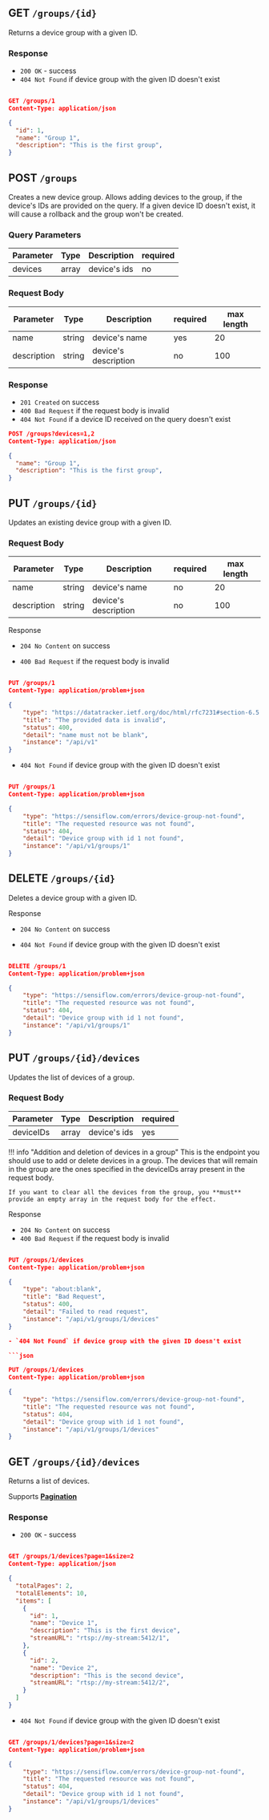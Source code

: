## GET `/groups/{id}`

Returns a device group with a given ID.

### Response

- `200 OK` - success
- `404 Not Found` if device group with the given ID doesn't exist

```json

GET /groups/1
Content-Type: application/json

{
  "id": 1,
  "name": "Group 1",
  "description": "This is the first group",
}

```

## POST `/groups`

Creates a new device group.
Allows adding devices to the group, if the device's IDs are provided on the query.
If a given device ID doesn't exist, it will cause a rollback and the group won't be created.

### Query Parameters

| Parameter   | Type   | Description| required |
|-------------|--------|------------| -------- |
| devices     | array  | device's ids| no      |


### Request Body

| Parameter   | Type   | Description| required | max length |
|-------------|--------|------------| -------- | ---------- |
| name        | string | device's name | yes | 20 |
| description | string | device's description  | no | 100 |

### Response

- `201 Created` on success
- `400 Bad Request` if the request body is invalid
- `404 Not Found` if a device ID received on the query doesn't exist 

```json
POST /groups?devices=1,2
Content-Type: application/json

{
  "name": "Group 1",
  "description": "This is the first group",
}

```


## PUT `/groups/{id}`

Updates an existing device group with a given ID.

### Request Body

| Parameter   | Type   | Description| required | max length |
|-------------|--------|------------| -------- | ---------- |
| name        | string | device's name | no | 20 |
| description | string | device's description  | no | 100 |

Response

- `204 No Content` on success

- `400 Bad Request` if the request body is invalid

```json

PUT /groups/1
Content-Type: application/problem+json

{
    "type": "https://datatracker.ietf.org/doc/html/rfc7231#section-6.5.1",
    "title": "The provided data is invalid",
    "status": 400,
    "detail": "name must not be blank",
    "instance": "/api/v1"
}
```

- `404 Not Found` if device group with the given ID doesn't exist

```json

PUT /groups/1
Content-Type: application/problem+json

{
    "type": "https://sensiflow.com/errors/device-group-not-found",
    "title": "The requested resource was not found",
    "status": 404,
    "detail": "Device group with id 1 not found",
    "instance": "/api/v1/groups/1"
}
```

## DELETE `/groups/{id}`

Deletes a device group with a given ID.

Response

- `204 No Content` on success

- `404 Not Found` if device group with the given ID doesn't exist

```json

DELETE /groups/1
Content-Type: application/problem+json

{
    "type": "https://sensiflow.com/errors/device-group-not-found",
    "title": "The requested resource was not found",
    "status": 404,
    "detail": "Device group with id 1 not found",
    "instance": "/api/v1/groups/1"
}
```

## PUT `/groups/{id}/devices`
Updates the list of devices of a group.

### Request Body

| Parameter   | Type   | Description| required 
|-------------|--------|------------| -------- 
| deviceIDs        | array | device's ids | yes | 

!!! info "Addition and deletion of devices in a group"
    This is the endpoint you should use to add or delete devices in a group. The devices that will remain in the group are the ones specified in the deviceIDs array present in the request body. 
    
    If you want to clear all the devices from the group, you **must** provide an empty array in the request body for the effect.
    


Response

- `204 No Content` on success
- `400 Bad Request` if the request body is invalid

```json

PUT /groups/1/devices
Content-Type: application/problem+json

{
    "type": "about:blank",
    "title": "Bad Request",
    "status": 400,
    "detail": "Failed to read request",
    "instance": "/api/v1/groups/1/devices"
}

- `404 Not Found` if device group with the given ID doesn't exist

```json

PUT /groups/1/devices
Content-Type: application/problem+json

{
    "type": "https://sensiflow.com/errors/device-group-not-found",
    "title": "The requested resource was not found",
    "status": 404,
    "detail": "Device group with id 1 not found",
    "instance": "/api/v1/groups/1/devices"
}
```

## GET `/groups/{id}/devices`

Returns a list of devices.

Supports [**Pagination**](/api/reference#pagination)

### Response

- `200 OK` - success

```json

GET /groups/1/devices?page=1&size=2
Content-Type: application/json

{
  "totalPages": 2,
  "totalElements": 10,
  "items": [
    {
      "id": 1,
      "name": "Device 1",
      "description": "This is the first device",
      "streamURL": "rtsp://my-stream:5412/1",
    },
    {
      "id": 2,
      "name": "Device 2",
      "description": "This is the second device",
      "streamURL": "rtsp://my-stream:5412/2",
    }
  ]
}
```

-  `404 Not Found` if device group with the given ID doesn't exist

```json

GET /groups/1/devices?page=1&size=2
Content-Type: application/problem+json

{
    "type": "https://sensiflow.com/errors/device-group-not-found",
    "title": "The requested resource was not found",
    "status": 404,
    "detail": "Device group with id 1 not found",
    "instance": "/api/v1/groups/1/devices"
}
```
